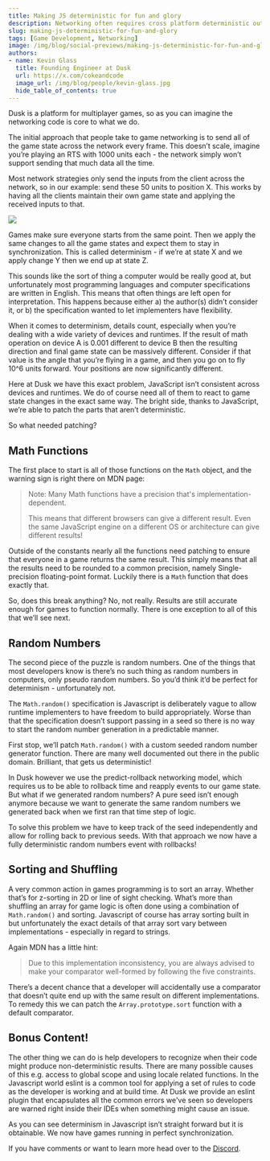 ```yaml
---
title: Making JS deterministic for fun and glory  
description: Networking often requires cross platform deterministic outcomes - how can JS do that? 
slug: making-js-deterministic-for-fun-and-glory 
tags: [Game Development, Networking]
image: /img/blog/social-previews/making-js-deterministic-for-fun-and-glory.png
authors:
- name: Kevin Glass 
  title: Founding Engineer at Dusk  
  url: https://x.com/cokeandcode
  image_url: /img/blog/people/kevin-glass.jpg
  hide_table_of_contents: true
---
```


<head>
  <title>Making JS deterministic for fun and glory</title>
  <meta property="og:title" content="Making JS deterministic for fun and glory"/>
</head>

Dusk is a platform for multiplayer games, so as you can imagine the networking code is core to what we do.

The initial approach that people take to game networking is to send all of the game state across the network every frame. This doesn’t scale, imagine you’re playing an RTS with 1000 units each - the network simply won’t support sending that much data all the time.

Most network strategies only send the inputs from the client across the network, so in our example: send these 50 units to position X. This works by having all the clients maintain their own game state and applying the received inputs to that. 

![](/img/blog/callouts/determinism-diagram.png)

Games make sure everyone starts from the same point. Then we apply the same changes to all the game states and expect them to stay in synchronization. This is called determinism - if we’re at state X and we apply change Y then we end up at state Z. 

This sounds like the sort of thing a computer would be really good at, but unfortunately most programming languages and computer specifications are written in English. This means that often things are left open for interpretation. This happens because either a) the author(s) didn’t consider it, or b) the specification wanted to let implementers have flexibility.  

When it comes to determinism, details count, especially when you’re dealing with a wide variety of devices and runtimes. If the result of math operation on device A is 0.001 different to device B then the resulting direction and final game state can be massively different. Consider if that value is the angle that you’re flying in a game, and then you go on to fly 10^6 units forward. Your positions are now significantly different.

Here at Dusk we have this exact problem, JavaScript isn’t consistent across devices and runtimes. We do of course need all of them to react to game state changes in the exact same way. The bright side, thanks to JavaScript, we’re able to patch the parts that aren’t deterministic. 

So what needed patching?

## Math Functions

The first place to start is all of those functions on the `Math` object, and the warning sign is right there on MDN page:

> Note: Many Math functions have a precision that's implementation-dependent.
>
> This means that different browsers can give a different result. Even the same JavaScript engine on a different OS or architecture can give different results!

Outside of the constants nearly all the functions need patching to ensure that everyone in a game returns the same result. This simply means that all the results need to be rounded to a common precision, namely Single-precision floating-point format. Luckily there is a `Math` function that does exactly that.

So, does this break anything? No, not really. Results are still accurate enough for games to function normally. There is one exception to all of this that we’ll see next.

## Random Numbers

The second piece of the puzzle is random numbers. One of the things that most developers know is there’s no such thing as random numbers in computers, only pseudo random numbers. So you’d think it’d be perfect for determinism - unfortunately not. 

The `Math.random()` specification is Javascript is deliberately vague to allow runtime implementers to have freedom to build appropriately. Worse than that the specification doesn’t support passing in a seed so there is no way to start the random number generation in a predictable manner.

First stop, we’ll patch `Math.random()` with a custom seeded random number generator function. There are many well documented out there in the public domain. Brilliant, that gets us deterministic! 

In Dusk however we use the predict-rollback networking model, which requires us to be able to rollback time and reapply events to our game state. But what if we generated random numbers? A pure seed isn’t enough anymore because we want to generate the same random numbers we generated back when we first ran that time step of logic. 

To solve this problem we have to keep track of the seed independently and allow for rolling back to previous seeds. With that approach we now have a fully deterministic random numbers event with rollbacks!

## Sorting and Shuffling

A very common action in games programming is to sort an array. Whether that’s for z-sorting in 2D or line of sight checking. What’s more than shuffling an array for game logic is often done using a combination of `Math.random()` and sorting. Javascript of course has array sorting built in but unfortunately the exact details of that array sort vary between implementations - especially in regard to strings.

Again MDN has a little hint:

> Due to this implementation inconsistency, you are always advised to make your comparator well-formed by following the five constraints.

There’s a decent chance that a developer will accidentally use a comparator that doesn’t quite end up with the same result on different implementations. To remedy this we can patch the `Array.prototype.sort` function with a default comparator.

## Bonus Content!

The other thing we can do is help developers to recognize when their code might produce non-deterministic results. There are many possible causes of this e.g. access to global scope and using locale related functions. In the Javascript world eslint is a common tool for applying a set of rules to code as the developer is working and at build time. At Dusk we provide an eslint plugin that encapsulates all the common errors we've seen so developers are warned right inside their IDEs when something might cause an issue.

As you can see determinism in Javascript isn’t straight forward but it is obtainable. We now have games running in perfect synchronization.

If you have comments or want to learn more head over to the [Discord](https://discord.gg/dusk-devs).
